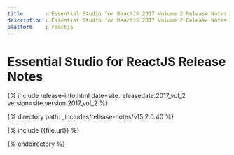 ```yaml
---
title 		: Essential Studio for ReactJS 2017 Volume 2 Release Notes
description : Essential Studio for ReactJS 2017 Volume 2 Release Notes
platform 	: reactjs
---
```


# Essential Studio for ReactJS Release Notes

{% include release-info.html date=site.releasedate.2017_vol_2 version=site.version.2017_vol_2 %} 

{% directory path: _includes/release-notes/v15.2.0.40 %}

{% include {{file.url}} %}

{% enddirectory %}